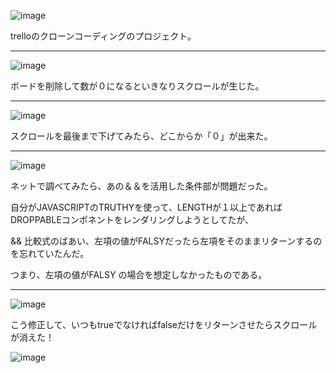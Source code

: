 ![image](https://github.com/user-attachments/assets/61dfae21-4fc7-454e-9732-643390b2b043)

trelloのクローンコーディングのプロジェクト。

---

![image](https://github.com/user-attachments/assets/11154e91-f175-4659-ae70-b13a9b057fe7)

ボードを削除して数が０になるといきなりスクロールが生じた。

---

![image](https://github.com/user-attachments/assets/dc8f5278-ad30-44fb-8914-7b40b647aba7)

スクロールを最後まで下げてみたら、どこからか「０」が出来た。

---

![image](https://github.com/user-attachments/assets/fe729a4d-cf65-4cbe-b0dc-7894f67de37b)

ネットで調べてみたら、あの＆＆を活用した条件部が問題だった。

自分がJAVASCRIPTのTRUTHYを使って、LENGTHが１以上であればDROPPABLEコンポネントをレンダリングしようとしてたが、

&& 比較式のばあい、左項の値がFALSYだったら左項をそのままリターンするのを忘れていたんだ。

つまり、左項の値がFALSY の場合を想定しなかったものである。

---

![image](https://github.com/user-attachments/assets/9793a912-41dc-4a5b-a627-37396020af0d)

こう修正して、いつもtrueでなければfalseだけをリターンさせたらスクロールが消えた！

![image](https://github.com/user-attachments/assets/765e5f13-ae24-4bfb-a585-f93e72afd47d)

